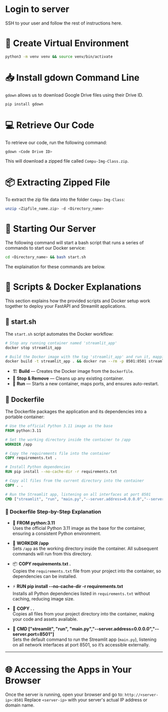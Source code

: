# Login to server 

SSH to your user and follow the rest of instructions here. 


# 🐍 Create Virtual Environment

```sh
python3 -m venv venv && source venv/bin/activate
```

# 📥 Install gdown Command Line

`gdown` allows us to download Google Drive files using their Drive ID.

```sh
pip install gdown
```

# 💻 Retrieve Our Code

To retrieve our code, run the following command:

```sh
gdown <Code Drive ID>
```

This will download a zipped file called `Compu-Img-Class.zip`.

# 📦 Extracting Zipped File

To extract the zip file data into the folder `Compu-Img-Class`:

```sh
unzip <Zipfile_name.zip> -d <Directory_name>
```

# 🚀 Starting Our Server

The following command will start a bash script that runs a series of commands to start our Docker service:

```sh
cd <Directory_name> && bash start.sh
```
The explaination for these commands are below.

# 📜 Scripts & Docker Explanations

This section explains how the provided scripts and Docker setup work together to deploy your FastAPI and Streamlit applications.

## 🏁 start.sh

The `start.sh` script automates the Docker workflow:

```sh
# Stop any running container named 'streamlit_app'
docker stop streamlit_app 

# Build the Docker image with the tag 'streamlit_app' and run it, mapping port 8501
docker build -t streamlit_app . && docker run --rm -p 8501:8501 streamlit_app
```

- 🏗️ **Build** — Creates the Docker image from the `Dockerfile`.
- 🛑 **Stop & Remove** — Cleans up any existing container.
- 🚦 **Run** — Starts a new container, maps ports, and ensures auto-restart.

## 🐳 Dockerfile

The Dockerfile packages the application and its dependencies into a portable container:

```dockerfile
# Use the official Python 3.11 image as the base
FROM python:3.11

# Set the working directory inside the container to /app
WORKDIR /app

# Copy the requirements file into the container
COPY requirements.txt .

# Install Python dependencies
RUN pip install --no-cache-dir -r requirements.txt

# Copy all files from the current directory into the container
COPY . .

# Run the Streamlit app, listening on all interfaces at port 8501
CMD ["streamlit", "run", "main.py","--server.address=0.0.0.0","--server.port=8501"]
```

### 🐳 Dockerfile Step-by-Step Explanation

- 🐍 **FROM python:3.11**  
    Uses the official Python 3.11 image as the base for the container, ensuring a consistent Python environment.

- 📁 **WORKDIR /app**  
    Sets `/app` as the working directory inside the container. All subsequent commands will run from this directory.

- 📦 **COPY requirements.txt .**  
    Copies the `requirements.txt` file from your project into the container, so dependencies can be installed.

- ⚡ **RUN pip install --no-cache-dir -r requirements.txt**  
    Installs all Python dependencies listed in `requirements.txt` without caching, reducing image size.

- 📂 **COPY . .**  
    Copies all files from your project directory into the container, making your code and assets available.

- 🚀 **CMD ["streamlit", "run", "main.py","--server.address=0.0.0.0","--server.port=8501"]**  
    Sets the default command to run the Streamlit app (`main.py`), listening on all network interfaces at port 8501, so it’s accessible externally.

---

# 🌐 Accessing the Apps in Your Browser

Once the server is running, open your browser and go to:
```http://<server-ip>:8501```
Replace `<server-ip>` with your server's actual IP address or domain name.
